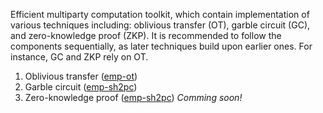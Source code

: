 Efficient multiparty computation toolkit, which contain implementation of various techniques including: oblivious transfer (OT), garble circuit (GC), and zero-knowledge proof (ZKP). It is recommended to follow the components sequentially, as later techniques build upon earlier ones. For instance, GC and ZKP rely on OT.

1. Oblivious transfer ([emp-ot](https://github.com/emp-toolkit/emp-ot))
2. Garble circuit ([emp-sh2pc](https://github.com/emp-toolkit/emp-sh2pc))
3. Zero-knowledge proof ([emp-sh2pc](https://github.com/emp-toolkit/emp-sh2pc)) *Comming soon!*